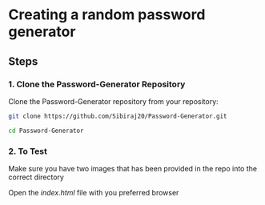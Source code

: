 # Creating a random password generator

## Steps

### 1. Clone the Password-Generator Repository

Clone the Password-Generator repository from your repository:

```bash
git clone https://github.com/Sibiraj20/Password-Generator.git

cd Password-Generator
```
### 2. To Test

Make sure you have two images that has been provided in the repo into the correct directory

Open the *index.html* file with you preferred browser
